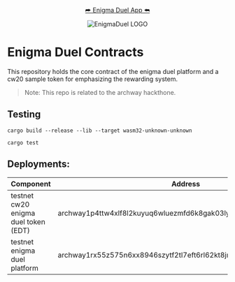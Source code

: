<div align="center">

[ ⮫ Enigma Duel App ⮪ ](https://enigma-duel.vercel.app)

</div>

<div align="center">

![EnigmaDuel LOGO](https://i.postimg.cc/L8LB4G2n/enigmaduel.jpg)

</div>

# Enigma Duel Contracts

This repository holds the core contract of the enigma duel platform and a cw20 sample token for emphasizing the rewarding system.

> Note: This repo is related to the archway hackthone.

## Testing

```
cargo build --release --lib --target wasm32-unknown-unknown

cargo test
```

## Deployments:

| Component                            | Address                                                            |
| ------------------------------------ | ------------------------------------------------------------------ |
| testnet cw20 enigma duel token (EDT) | archway1p4ttw4xlf8l2kuyuq6wluezmfd6k8gak03lycv4d2gr9j4yq4vvs2f9klk |
| testnet enigma duel platform         | archway1rx55z575n6xx8946szytf2tl7eft6rl62kt8jm4cf0zxmz8k86rsqeul77 |
